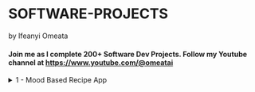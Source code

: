 # SOFTWARE-PROJECTS
by Ifeanyi Omeata

#### Join me as I complete 200+ Software Dev Projects. Follow my Youtube channel at https://www.youtube.com/@omeatai

<details>
  <summary>1 - Mood Based Recipe App</summary>

###

<a href=""><img src="https://github.com/user-attachments/assets/039dee23-0b87-43e9-afeb-9f58f592e7d2" width="720" height="400" /></a>

###

<img src="https://github.com/user-attachments/assets/35150d83-5547-4985-a9d9-b5fa8ddda1c2" width="420" height="520" />

# 1 - Mood Based Recipe App ✅

## **Overview**

- [ ] Create a web application that recommends recipes based on user's mood
- [ ] Use Express.js for the backend server
- [ ] Implement SQLite for recipe storage
- [ ] Build a responsive frontend with Tailwind CSS
- [ ] Allow users to get new recipe suggestions for their selected mood

## **Prerequisites**

- [ ] Install Node.js from nodejs.org
- [ ] Basic understanding of JavaScript, HTML, and CSS
- [ ] A code editor (VS Code recommended)

## **Task 1: Project Setup**

- [ ] Create a new project directory:
```
mkdir mood-recipes
cd mood-recipes
```

- [ ] Initialize a new Node.js project:
```
npm init -y
```

- [ ] Install required dependencies:
```
npm install express sqlite3 tailwindcss nodemon
```

## **Task 2: Database Setup**

- [ ] Create populate-db.js file with the following content:
```js
const sqlite3 = require('sqlite3').verbose();
    const db = new sqlite3.Database('recipes.db');

    // Create a promise-based wrapper for database operations
    function runQuery(query, params = []) {
        return new Promise((resolve, reject) => {
            db.run(query, params, function(err) {
                if (err) reject(err);
                else resolve(this);
            });
        });
    }

    async function populateDatabase() {
        try {
            // Create table
            await runQuery(`CREATE TABLE IF NOT EXISTS recipes (
                id INTEGER PRIMARY KEY AUTOINCREMENT,
                name TEXT NOT NULL,
                ingredients TEXT NOT NULL,
                instructions TEXT NOT NULL,
                mood TEXT NOT NULL
            )`);

            // Clear existing data
            await runQuery('DELETE FROM recipes');

            // Insert sample recipes
            const recipes = [
                {
                    name: "Chocolate Chip Cookies",
                    ingredients: "2 1/4 cups flour, 1 cup butter, 3/4 cup sugar, 3/4 cup brown sugar, 2 eggs, 1 tsp vanilla, 1 tsp baking soda, 1/2 tsp salt, 2 cups chocolate chips",
                    instructions: "Preheat oven to 375°F. Cream butter and sugars. Add eggs and vanilla. Mix in dry ingredients. Stir in chocolate chips. Drop spoonfuls onto baking sheet. Bake for 9-11 minutes.",
                    mood: "happy"
                },
                // ... (other recipes)
            ];

            const stmt = db.prepare('INSERT INTO recipes (name, ingredients, instructions, mood) VALUES (?, ?, ?, ?)');
            for (const recipe of recipes) {
                await new Promise((resolve, reject) => {
                    stmt.run(recipe.name, recipe.ingredients, recipe.instructions, recipe.mood, function(err) {
                        if (err) reject(err);
                        else resolve(this);
                    });
                });
            }
            stmt.finalize();

            console.log('Database populated with sample recipes!');
        } catch (err) {
            console.error('Error:', err);
        } finally {
            db.close();
        }
    }

    populateDatabase();
```

## **Task 3: Steps to Create the Web Servers**

- [ ] Navigate to **Instances** → **Launch instance**.
- [ ] Configure `webserver-A`:
  - **AMI:** Amazon Linux 2
  - **Instance Type:** `t2.micro`
  - **Key Pair:** Create `myKey`
  - **Network Settings:** Auto-assign public IP: `Enable`
  - **Create Security Group:** `webserver-SG`
    - **HTTP** from `LoadBalancer-SG`
    - **SSH** from Anywhere
- [ ] Add **User Data** for `webserver-A`:
  ```bash
  #!/bin/bash
  sudo su
  yum update -y
  yum install -y httpd
  systemctl start httpd
  systemctl enable httpd
  echo "Response coming from server A" > /var/www/html/index.html
  ```
- [ ] Launch `webserver-A`.
- [ ] Repeat for `webserver-B` with:
  ```bash
  #!/bin/bash
  sudo su
  yum update -y
  yum install -y httpd
  systemctl start httpd
  systemctl enable httpd
  echo "Response coming from server B" > /var/www/html/index.html
  ```
- [ ] Ensure both instances are running in EC2 Dashboard.

## **Task 4: Creating a Load Balancer**

- [ ] Navigate to **Target Groups** → Click **Create target group**.
- [ ] Configure Target Group:
  - **Name:** `web-server-TG`
  - **Health Check Path:** `/index.html`
- [ ] Register both instances and create the target group.
- [ ] Navigate to **Load Balancers** → Click **Create load balancer**.
- [ ] Configure Application Load Balancer:
  - **Name:** `Web-server-LB`
  - **Scheme:** `Internet-facing`
  - **IP** Address Type: `IPv4`
  - **Security Group:** `LoadBalancer-SG`
  - **Listeners:** HTTP, Port `80`, Forward to `web-server-TG`
- [ ] Click **Create load balancer**.

## **Task 5: Create a Bastion Host Server**

- [ ] Navigate to **Instances** → **Launch instance**.
- [ ] Configure `bastion-server`:
  - **AMI:** Amazon Linux 2
  - **Instance Type:** `t2.micro`
  - **Key Pair:** Choose `myKey`
  - **Network Settings:** Auto-assign public IP: `Enable`
  - **Create Security Group:** `bastion-SG`
    - **SSH** from Anywhere
- [ ] Launch `bastion-server`.

## **Task 6: Testing the Load Balancer**

- [ ] Navigate to **Load Balancers** and copy DNS name from **Web-server-LB**.
- [ ] Paste the DNS name in a browser to confirm round-robin response from `server A` and `server B`.
- [ ] Also SSH into the Bastion-server and use curl to send a GET request to the DNS name to confirm round-robin response from `server A` and `server B`.

## **Task 7: Block All other IPs with Security Group: Only Allow specific IP or Group of IPs**

- [ ] Navigate to **Security Group** in **EC2 (Compute)**.
- [ ] Change the InBound rule of the Load Balancer Security Group from All IPs (0.0.0.0/0) to `Public IP of Bastion Host` or `Your IP address`.
- [ ] Navigate to **Load Balancers** and copy again the DNS name from **Web-server-LB**.
- [ ] Paste the DNS name in a browser to confirm round-robin response from `server A` and `server B` is NOT working anymore.
- [ ] SSH into the Bastion-server and use curl to send a GET request to the DNS name to confirm round-robin response from `server A` and `server B` is still working.

## **Task 8: Creating an IP Set**

- [ ] Navigate to **WAF & Shield** → **IP Sets**.
- [ ] Click **Create IP sets** and configure:
  - **Name:** `MyIPset`
  - **Description:** `IP set to block my public IP`
  - **Region:** `US EAST (N. Virginia)`
  - **IP Version:** `IPv4`
  - **IP address:** The Public IP of the Bastion Host or Your `Public IP/32`
- [ ] Click **Create IP set**.

## **Task 9: Creating a Web ACL**

- [ ] Navigate to **WAF dashboard** → **Web ACLs** → Click **Create web ACL**.
- [ ] Configure:
  - **Resource type:** `Regional resources`
  - **Region:** `US EAST (N. Virginia)`
  - **Name:** `MywebACL`
- [ ] Associate **ALB** by Add **AWS resources**.
- [ ] Under **Rules**, **Add rule**:
  - **Rule type:** `IP set`
  - **Name:** `MywebACL-rule`
  - **IP set:** `MyIPset`
  - **Action:** `Block`
- [ ] Click **Create web ACL**.

## **Task 10: Testing the Working of the WAF**

- [ ] Attempt to access ALB DNS name using Curl from Bastion Host.
- [ ] Expect a **403 Forbidden error** showing WAF is functioning.

## **Task 11: Unblocking the IP**

- [ ] Navigate to **WAF & Shield** → **IP Sets** → `MyIPset`.
- [ ] Delete your public IP from the set.
- [ ] Wait, and then retry accessing the ALB DNS name.
- [ ] Confirm access is again available from Bastion Host.

## **Conclusion**

✅ Successfully blocked and managed web traffic using AWS WAF and Security Group! 🎉

</details>


